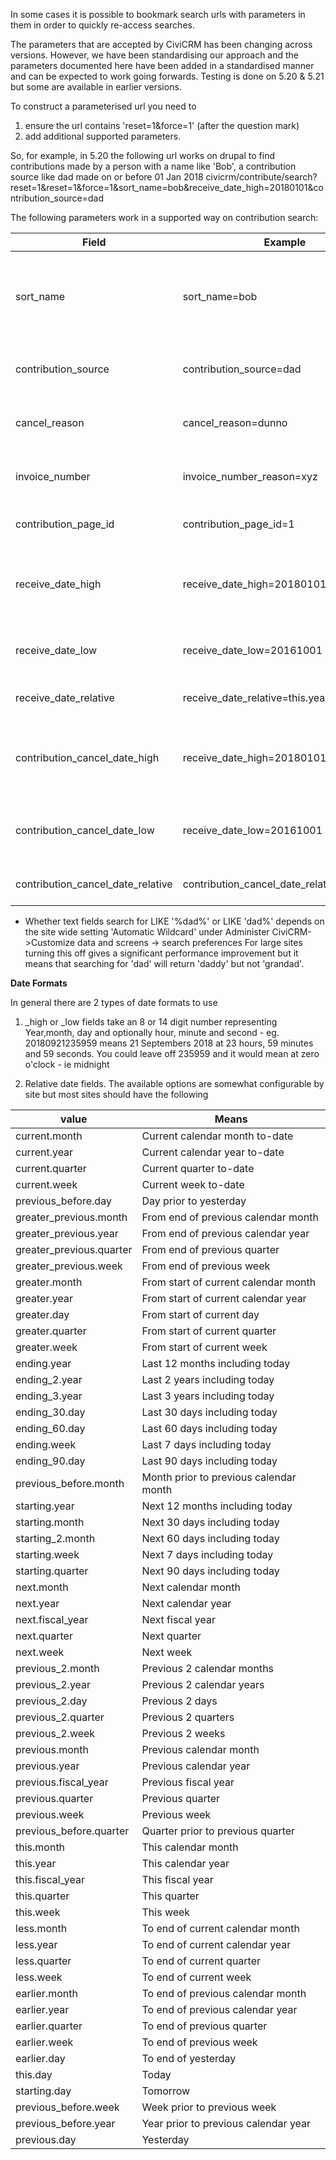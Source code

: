 In some cases it is possible to bookmark search urls with parameters in them in order to quickly 
re-access searches.

The parameters that are accepted by CiviCRM has been changing across versions. However, we have
been standardising our approach and the parameters documented here have been added in a 
standardised manner and can be expected to work going forwards. Testing is done on 5.20 & 5.21
but some are available in earlier versions.

To construct a parameterised url you need to 
1) ensure the url contains 'reset=1&force=1' (after the question mark)
2) add additional supported parameters.

So, for example, in 5.20 the following url works on drupal to find contributions made 
by a person with a name like 'Bob', a contribution source like dad made on or before 
01 Jan 2018
civicrm/contribute/search?reset=1&reset=1&force=1&sort_name=bob&receive_date_high=20180101&contribution_source=dad

The following parameters work in a supported way on contribution search:

|Field|Example|Comments|Min version (where known)|
|-----|-------|-------|-------|
|sort_name|sort_name=bob|Sort name is like 'bob%' or '%bob% depending on your site config*|
|contribution_source|contribution_source=dad|Contribution source like '%dad%' or 'dad%'|
|cancel_reason|cancel_reason=dunno|Contribution source like '%dunno%' or 'dunno%'
|invoice_number|invoice_number_reason=xyz|Invoice Number like '%xyz%' or 'xyz%'
|contribution_page_id|contribution_page_id=1||5.21 PR https://github.com/civicrm/civicrm-core/pull/15785|
|receive_date_high|receive_date_high=20180101132323|Contribution received on or before 01 Jan 2018, 1.23 pm|
|receive_date_low|receive_date_low=20161001|Contribution received on or after 01 Oct 2016|
|receive_date_relative|receive_date_relative=this.year|Contribution received this year|
|contribution_cancel_date_high|receive_date_high=20180101132323|Contribution cancelled on or before 01 Jan 2018, 1.23 pm|
|contribution_cancel_date_low|receive_date_low=20161001|Contribution cancelled on or after 01 Oct 2016|
|contribution_cancel_date_relative|contribution_cancel_date_relative=this.year|Contribution cancelled this year|


* Whether text fields search for LIKE '%dad%' or LIKE 'dad%' depends on the site wide setting
'Automatic Wildcard' under Administer CiviCRM->Customize data and screens -> search preferences
For large sites turning this off gives a significant performance improvement but it means
that searching for 'dad' will return 'daddy' but not 'grandad'.

**Date Formats**

In general there are 2 types of date formats to use
1) _high or _low fields take an 8 or 14 digit number representing Year,month, day and optionally
hour, minute and second - eg. 20180921235959 means 21 Septembers 2018 at 23 hours, 59 minutes and 59 seconds.
You could leave off 235959 and it would mean at zero o'clock - ie midnight

2) Relative date fields.  The available options are somewhat configurable by site but
most sites should have the following

| value | Means |
| ---- | ---- |
| current.month | Current calendar month to-date |
| current.year | Current calendar year to-date |
| current.quarter | Current quarter to-date |
| current.week | Current week to-date |
| previous\_before.day | Day prior to yesterday |
| greater\_previous.month | From end of previous calendar month |
| greater\_previous.year | From end of previous calendar year |
| greater\_previous.quarter | From end of previous quarter |
| greater\_previous.week | From end of previous week |
| greater.month | From start of current calendar month |
| greater.year | From start of current calendar year |
| greater.day | From start of current day |
| greater.quarter | From start of current quarter |
| greater.week | From start of current week |
| ending.year | Last 12 months including today |
| ending\_2.year | Last 2 years including today |
| ending\_3.year | Last 3 years including today |
| ending\_30.day | Last 30 days including today |
| ending\_60.day | Last 60 days including today |
| ending.week | Last 7 days including today |
| ending\_90.day | Last 90 days including today |
| previous\_before.month | Month prior to previous calendar month |
| starting.year | Next 12 months including today |
| starting.month | Next 30 days including today |
| starting\_2.month | Next 60 days including today |
| starting.week | Next 7 days including today |
| starting.quarter | Next 90 days including today |
| next.month | Next calendar month |
| next.year | Next calendar year |
| next.fiscal\_year | Next fiscal year |
| next.quarter | Next quarter |
| next.week | Next week |
| previous\_2.month | Previous 2 calendar months |
| previous\_2.year | Previous 2 calendar years |
| previous\_2.day | Previous 2 days |
| previous\_2.quarter | Previous 2 quarters |
| previous\_2.week | Previous 2 weeks |
| previous.month | Previous calendar month |
| previous.year | Previous calendar year |
| previous.fiscal\_year | Previous fiscal year |
| previous.quarter | Previous quarter |
| previous.week | Previous week |
| previous\_before.quarter | Quarter prior to previous quarter |
| this.month | This calendar month |
| this.year | This calendar year |
| this.fiscal\_year | This fiscal year |
| this.quarter | This quarter |
| this.week | This week |
| less.month | To end of current calendar month |
| less.year | To end of current calendar year |
| less.quarter | To end of current quarter |
| less.week | To end of current week |
| earlier.month | To end of previous calendar month |
| earlier.year | To end of previous calendar year |
| earlier.quarter | To end of previous quarter |
| earlier.week | To end of previous week |
| earlier.day | To end of yesterday |
| this.day | Today |
| starting.day | Tomorrow |
| previous\_before.week | Week prior to previous week |
| previous\_before.year | Year prior to previous calendar year |
| previous.day | Yesterday |

